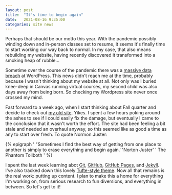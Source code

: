 ```yaml
---
layout: post
title:  "It's time to begin again"
date:   2021-08-16 9:35:00
categories: site news
---
```


Perhaps that should be our motto this year. With the pandemic possibly winding down and in-person classes set to resume, it seems it's finally time to start working our way back to normal. In my case, that also means rebuilding my website, having recently discovered it transformed into a smoking heap of rubble...<!--more-->

Sometime over the course of the pandemic there was a [massive data breach](https://www.techtimes.com/articles/257016/20210212/wordpress-data-breach-affects-100-000-exposed-websites-using-responsive.htm) at WordPress. This news didn't reach me at the time, probably because I wasn't thinking about my website at all. Not only was I buried knee-deep in Canvas running virtual courses, my second child was also days away from being born. So checking my Wordpress site never once crossed my mind.

Fast forward to a week ago, when I start thinking about Fall quarter and decide to check out [my old site](http://www.robertweaston.com/). Yikes. I spent a few hours poking around the ashes to see if I could easily fix the damage, but eventually I came to the conclusion that it wasn't worth the effort. The site had been feeling a bit stale and needed an overhaul anyway, so this seemed like as good a time as any to start over fresh. To quote Normon Juster:

{% epigraph ' "Sometimes I find the best way of getting from one place to another is simply to erase everything and begin again.' 'Norton Juster' ' The Phantom Tollboth ' %}

I spent the last week learning abot [Git](https://git-scm.com/), [GitHub](https://github.com/), [GitHub Pages](https://pages.github.com/), and [Jekyll](https://jekyllrb.com/). I've also tracked down this lovely [Tufte-style theme](https://github.com/clayh53/tufte-jekyll). Now all that remains is the real work: putting up content. I plan to make this a home for everything I'm working on, from serious research to fun diversions, and everything in between. So let's get to it!